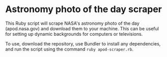 # Astronomy photo of the day scraper
This Ruby script will scrape NASA's astronomy photo of the day (apod.nasa.gov) and download them to your machine.
This can be useful for setting up dynamic backgrounds for computers or televisions.



To use, download the repository, use Bundler to install any dependencies, and run the script using
the command `ruby apod-scraper.rb`.
